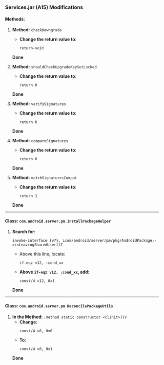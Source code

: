### **Services.jar (A15) Modifications**

#### **Methods:**

1. **Method:** `checkDowngrade`  
   - **Change the return value to:**  
     ```
     return-void
     ```  
   **Done**

2. **Method:** `shouldCheckUpgradeKeySetLocked`  
   - **Change the return value to:**  
     ```
     return 0
     ```  
   **Done**

3. **Method:** `verifySignatures`  
   - **Change the return value to:**  
     ```
     return 0
     ```  
   **Done**

4. **Method:** `compareSignatures`  
   - **Change the return value to:**  
     ```
     return 0
     ```  
   **Done**

5. **Method:** `matchSignaturesCompat`  
   - **Change the return value to:**  
     ```
     return 1
     ```  
   **Done**

---

#### **Class: `com.android.server.pm.InstallPackageHelper`**

1. **Search for:**  
   ```
   invoke-interface {v7}, Lcom/android/server/pm/pkg/AndroidPackage;->isLeavingSharedUser()Z
   ```  
   - Above this line, locate:  
     ```
     if-eqz v12, :cond_xx
     ```  
   - **Above `if-eqz v12, :cond_xx`, add:**  
     ```
     const/4 v12, 0x1
     ```  
   **Done**

---

#### **Class: `com.android.server.pm.ReconcilePackageUtils`**

1. **In the Method:** `.method static constructor <clinit>()V`  
   - **Change:**  
     ```
     const/4 v0, 0x0
     ```  
   - **To:**  
     ```
     const/4 v0, 0x1
     ```  
   **Done**

